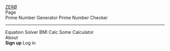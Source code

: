 <nav class="navbar" role="navigation" aria-label="main navigation">
    <div class="navbar-brand">
        <a class="navbar-item is-size-4 has-text-weight-bold" href="../index.html">
            ZERØ
        </a>
        <a role="button" id="burger" class="navbar-burger burger" aria-label="menu" aria-expanded="false" data-target="nav">
            <span aria-hidden="true"></span>
            <span aria-hidden="true"></span>
            <span aria-hidden="true"></span>
        </a>
    </div>
    <div id="nav" class="navbar-menu">
        <div class="navbar-start">
            <div class="navbar-item has-dropdown is-hoverable">
                <a class="navbar-link">
                    Page
                </a>
                <div class="navbar-dropdown">
                    <a class="navbar-item">
                        Prime Number Generator
                    </a>
                    <a class="navbar-item">
                        Prime Number Checker
                    </a>
                    <hr class="navbar-divider">
                    <a class="navbar-item">
                        Equation Solver
                    </a>
                    <a class="navbar-item">
                        BMI Calc
                    </a>
                    <a class="navbar-item">
                        Some Calculator
                    </a>
                </div>
            </div>
            <a class="navbar-item">
                About
            </a>
        </div>
        <div class="navbar-end">
            <div class="navbar-item">
                <div class="buttons">
                    <a class="button is-primary">
                        <strong>Sign up</strong>
                    </a>
                    <a class="button is-light">
                        Log in
                    </a>
                </div>
            </div>
        </div>
    </div>
</nav>